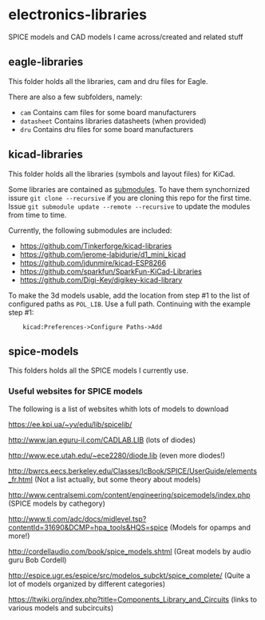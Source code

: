 # electronics-libraries
SPICE models and CAD models I came across/created and related stuff

## eagle-libraries

This folder holds all the libraries, cam and dru files for Eagle.

There are also a few subfolders, namely:
* `cam` Contains cam files for some board manufacturers
* `datasheet` Contains libraries datasheets (when provided)
* `dru` Contains dru files for some board manufacturers

## kicad-libraries

This folder holds all the libraries (symbols and layout files) for KiCad.

Some libraries are contained as [submodules](https://github.blog/2016-02-01-working-with-submodules/).
To have them synchornized issure `git clone --recursive` if you are cloning this repo for the first time.
Issue `git submodule update --remote --recursive` to update the modules from time to time.

Currently, the following submodules are included:
* https://github.com/Tinkerforge/kicad-libraries
* https://github.com/jerome-labidurie/d1_mini_kicad
* https://github.com/jdunmire/kicad-ESP8266
* https://github.com/sparkfun/SparkFun-KiCad-Libraries
* https://github.com/Digi-Key/digikey-kicad-library

To make the 3d models usable, add the location from step #1 to the list
of configured paths as `POL_LIB`. Use a full path. Continuing with
the example step #1:

        kicad:Preferences->Configure Paths->Add

## spice-models

This folders holds all the SPICE models I currently use.

### Useful websites for SPICE models
The following is a list of websites whith lots of models to download

https://ee.kpi.ua/~yv/edu/lib/spicelib/

http://www.jan.eguru-il.com/CADLAB.LIB
(lots of diodes)

http://www.ece.utah.edu/~ece2280/diode.lib
(even more diodes!)

http://bwrcs.eecs.berkeley.edu/Classes/IcBook/SPICE/UserGuide/elements_fr.html
(Not a list actually, but some theory about models)

http://www.centralsemi.com/content/engineering/spicemodels/index.php
(SPICE models by cathegory)

http://www.ti.com/adc/docs/midlevel.tsp?contentId=31690&DCMP=hpa_tools&HQS=spice
(Models for opamps and more!)

http://cordellaudio.com/book/spice_models.shtml
(Great models by audio guru Bob Cordell)

http://espice.ugr.es/espice/src/modelos_subckt/spice_complete/
(Quite a lot of models organized by different categories)

https://ltwiki.org/index.php?title=Components_Library_and_Circuits
(links to various models and subcircuits)
